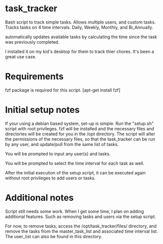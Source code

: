 # task_tracker

Bash script to track simple tasks. Allows multiple users, and custom tasks. Tracks tasks on 4 time intervals. Daily, Weekly, Monthly, and Bi_Annually.

automatically updates available tasks by calculating the time since the task was previously completed.

I installed it on my kid's desktop for them to track thier chores. It's been a great use case.

# Requirements

fzf package is required for this script. [apt-get install fzf]

# Initial setup notes

If your using a debian based system, set-up is simple. Run the "setup.sh" script with root privileges. fzf will be installed and the necessary files and directories will be created for you in the /opt directory. The script will alter the permissions of the necessary files, so that the task_tracker can be run by any user, and update/pull from the same list of tasks.

You will be prompted to input any user(s) and tasks.

You will be prompted to select the time interval for each task as well. 

After the initial execution of the setup script, it can be executed again without root privileges to add users or tasks.

# Additional notes

Script still needs some work. When I get some time, I plan on adding additional features. Such as removing tasks and users via the setup script.  

For now, to remove tasks, access the /opt/task_tracker/files/ directory, and remove the tasks from the master_task_list and associated time interval list. The user_list can also be found in this directory.
